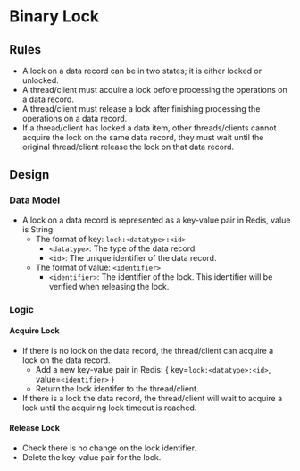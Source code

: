 # Binary Lock

## Rules
- A lock on a data record can be in two states; it is either locked or unlocked.
- A thread/client must acquire a lock before processing the operations on a data record.
- A thread/client must release a lock after finishing processing the operations on a data record.
- If a thread/client has locked a data item, other threads/clients cannot acquire the lock on the same data record, they must wait until the original thread/client release the lock on that data record.

## Design
### Data Model
- A lock on a data record is represented as a key-value pair in Redis, value is String:
    - The format of key: `lock:<datatype>:<id>`
       - `<datatype>`: The type of the data record.
       - `<id>`: The unique identifier of the data record.
    - The format of value: `<identifier>`
       - `<identifier>`: The identifier of the lock. This identifier will be verified when releasing the lock.

### Logic
#### Acquire Lock
- If there is no lock on the data record, the thread/client can acquire a lock on the data record.
   - Add a new key-value pair in Redis: { key=`lock:<datatype>:<id>`, value=`<identifier>` }
   - Return the lock identifer to the thread/client.
- If there is a lock the data record, the thread/client will wait to acquire a lock until the acquiring lock timeout is reached.

#### Release Lock
- Check there is no change on the lock identifier.
- Delete the key-value pair for the lock.
